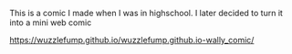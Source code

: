 This is a comic I made when I was in highschool. I later decided to turn it into a mini web comic

https://wuzzlefump.github.io/wuzzlefump.github.io-wally_comic/